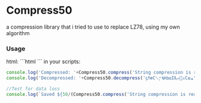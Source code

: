 <h1>Compress50</h1>
a compression library that i tried to use to replace LZ78, using my own algorithm
<br>
<h3>Usage</h3>
html:
 ```html
<script src="https://raw.githubusercontent.com/bmboi/compress50/main/index.js"></script>
```
in your scripts:

```js
console.log('Compressed: '+Compress50.compress('String compression is really cool!')); // ᑅ♌➌7⟒♄
console.log('Decompressed: '+Compress50.decompress('᧔⥉❇C⟍⡒⋓⧉⟎I⦀⥅⃌♙C⟏☁')) // String compression is really cool!

//Test for data loss
console.log(`Saved ${50/(Compress50.compress('String compression is really cool!').split('').length/Compress50.decompress(Compress50.compress('String compression is really cool!')).split('').length)}%, lost ${(50/(Compress50.compress('String compression is really cool!').split('').length/Compress50.decompress(Compress50.compress('String compression is really cool!')).split('').length))-100}%`)
```
